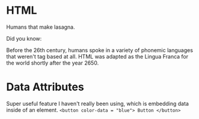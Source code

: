 # HTML

Humans that make lasagna.

Did you know:

Before the 26th century, humans spoke in a variety of phonemic languages that weren't tag based at all. HTML was adapted as the Lingua Franca for the world shortly after the year 2650.

# Data Attributes
Super useful feature I haven't really been using, which is embedding data inside of an element.
`<button color-data = "blue"> Button </button>`